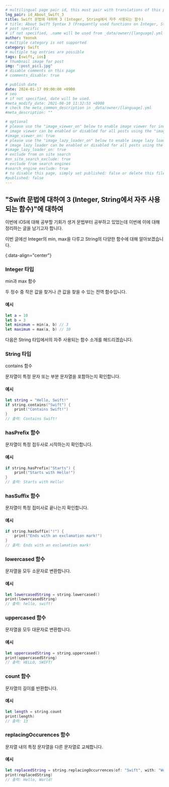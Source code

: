 ```yaml
---
# multilingual page pair id, this must pair with translations of this page. (This name must be unique)
lng_pair: id_About_Swift_3
title: Swift 문법에 대하여 3 (Integer, String에서 자주 사용되는 함수)
# title: About Swift Syntax 3 (Frequently used functions on Integer, String)
# post specific
# if not specified, .name will be used from _data/owner/[language].yml
author: Yeonuk
# multiple category is not supported
category: Swift
# multiple tag entries are possible
tags: [swift, ios]
# thumbnail image for post
img: ":post_pic1.jpg"
# disable comments on this page
# comments_disable: true

# publish date
date: 2024-01-17 09:00:00 +0900
# seo
# if not specified, date will be used.
#meta_modify_date: 2021-08-10 11:32:53 +0900
# check the meta_common_description in _data/owner/[language].yml
#meta_description: ""

# optional
# please use the "image_viewer_on" below to enable image viewer for individual pages or posts (_posts/ or [language]/_posts folders).
# image viewer can be enabled or disabled for all posts using the "image_viewer_posts: true" setting in _data/conf/main.yml.
#image_viewer_on: true
# please use the "image_lazy_loader_on" below to enable image lazy loader for individual pages or posts (_posts/ or [language]/_posts folders).
# image lazy loader can be enabled or disabled for all posts using the "image_lazy_loader_posts: true" setting in _data/conf/main.yml.
#image_lazy_loader_on: true
# exclude from on site search
#on_site_search_exclude: true
# exclude from search engines
#search_engine_exclude: true
# to disable this page, simply set published: false or delete this file
#published: false
---
```


<!-- outline-start -->

## "Swift 문법에 대하여 3 (Integer, String에서 자주 사용되는 함수)"에 대하여

이번에 iOS에 대해 공부할 기회가 생겨 문법부터 공부하고 있었는데 이번에 이에 대해 정리하는 글을 남기고자 합니다.

이번 글에선 Integer의 min, max을 다루고 String의 다양한 함수에 대해 알아보겠습니다.

{:data-align="center"}

<!-- outline-end -->

### Integer 타입

min과 max 함수

두 정수 중 작은 값을 찾거나 큰 값을 찾을 수 있는 전역 함수입니다.

#### 예시

```swift
let a = 10
let b = 3
let minimum = min(a, b) // 3
let maximum = max(a, b) // 10
```

다음은 String 타입에서의 자주 사용되는 함수 소개를 해드리겠습니다.

### String 타입

contains 함수

문자열이 특정 문자 또는 부분 문자열을 포함하는지 확인합니다.

#### 예시

```swift
let string = "Hello, Swift!"
if string.contains("Swift") {
    print("Contains Swift!")
}
// 출력: Contains Swift!
```

### hasPrefix 함수

문자열이 특정 접두사로 시작하는지 확인합니다.

#### 예시

```swift
if string.hasPrefix("Starts") {
    print("Starts with Hello!")
}
// 출력: Starts with Hello!
```

### hasSuffix 함수

문자열이 특정 접미사로 끝나는지 확인합니다.

#### 예시

```swift
if string.hasSuffix("!") {
    print("Ends with an exclamation mark!")
}
// 출력: Ends with an exclamation mark!
```

### lowercased 함수

문자열을 모두 소문자로 변환합니다.

#### 예시

```swift
let lowercasedString = string.lowercased()
print(lowercasedString)
// 출력: hello, swift!
```

### uppercased 함수

문자열을 모두 대문자로 변환합니다.

#### 예시

```swift
let uppercasedString = string.uppercased()
print(uppercasedString)
// 출력: HELLO, SWIFT!
```

### count 함수

문자열의 길이를 반환합니다.

#### 예시

```swift
let length = string.count
print(length)
// 출력: 13
```

### replacingOccurences 함수

문자열 내의 특정 문자열을 다른 문자열로 교체합니다.

#### 예시

```swift
let replacedString = string.replacingOccurrences(of: "Swift", with: "World")
print(replacedString)
// 출력: Hello, World!
```
